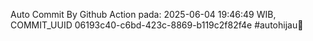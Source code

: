 Auto Commit By Github Action pada: 2025-06-04 19:46:49 WIB, COMMIT_UUID 06193c40-c6bd-423c-8869-b119c2f82f4e #autohijau🗿

